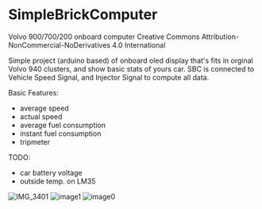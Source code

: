 # SimpleBrickComputer
Volvo 900/700/200 onboard computer 
Creative Commons Attribution-NonCommercial-NoDerivatives 4.0 International

Simple project (arduino based) of onboard oled display that's fits in orginal Volvo 940 clusters, and show basic stats of yours car. 
SBC is connected to Vehicle Speed Signal, and Injector Signal to compute all data. 

 Basic Features:
- average speed
- actual speed
- average fuel consumption
- instant fuel consumption 
- tripmeter 


TODO: 
- car battery voltage 
- outside temp. on LM35

![IMG_3401](https://user-images.githubusercontent.com/5972095/140524791-c9d48270-b6c5-44a7-8133-77687a04e0bd.jpg)
![image1](https://user-images.githubusercontent.com/5972095/140524804-c6187021-5ad3-4a8e-8ac4-ebf77023b9a1.jpeg)
![image0](https://user-images.githubusercontent.com/5972095/140524811-4ced0913-3811-4337-b745-6b5d338b064a.jpeg)
